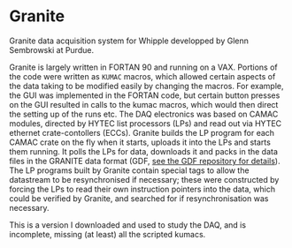 # Granite
Granite data acquisition system for Whipple developped by Glenn Sembrowski at Purdue.

Granite is largely written in FORTAN 90 and running on a VAX. Portions of the code were written as `KUMAC` macros, which allowed certain aspects of the data taking to be modified easily by changing the macros. For example, the GUI was implemented in the FORTAN code, but certain button presses on the GUI resulted in calls to the kumac macros, which would then direct the setting up of the runs etc. The DAQ electronics was based on CAMAC modules, directed by HYTEC list processors (LPs) and read out via HYTEC ethernet crate-contollers (ECCs). Granite builds the LP program for each CAMAC crate on the fly when it starts, uploads it into the LPs and starts them running. It polls the LPs for data, downloads it and packs in the data files in the GRANITE data format (GDF, [see the GDF repository for details](https://github.com/Whipple10m/GDF)). The LP programs built by Granite contain special tags to allow the datastream to be resynchronised if necessary; these were constructed by forcing the LPs to read their own instruction pointers into the data, which could be verified by Granite, and searched for if resynchronisation was necessary.

This is a version I downloaded and used to study the DAQ, and is incomplete, missing (at least) all the scripted kumacs.
